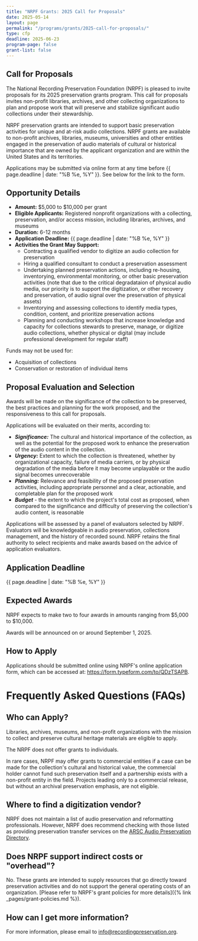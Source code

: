 ```yaml
---
title: "NRPF Grants: 2025 Call for Proposals"
date: 2025-05-14
layout: page
permalink: "/programs/grants/2025-call-for-proposals/"
type: cfp
deadline: 2025-06-23
program-page: false
grant-list: false
---
```


## Call for Proposals

The National Recording Preservation Foundation (NRPF) is pleased to invite proposals for its 2025 preservation grants program.
This call for proposals invites non-profit libraries, archives, and other collecting organizations to plan and propose work that will preserve and stabilize significant audio collections under their stewardship.

NRPF preservation grants are intended to support basic preservation activities for unique and at-risk audio collections.
NRPF grants are available to non-profit archives, libraries, museums, universities and other entities engaged in the preservation of audio materials of cultural or historical importance that are owned by the applicant organization and are within the United States and its territories.

Applications may be submitted via online form at any time before {{ page.deadline | date: "%B %e, %Y" }}. See below for the link to the form.

## Opportunity Details

* **Amount:** $5,000 to $10,000 per grant
* **Eligible Applicants:** Registered nonprofit organizations with a collecting, preservation, and/or access mission, including libraries, archives, and museums
* **Duration:** 6-12 months
* **Application Deadline:** {{ page.deadline | date: "%B %e, %Y" }}
* **Activities the Grant May Support:**
  * Contracting a qualified vendor to digitize an audio collection for preservation
  * Hiring a qualified consultant to conduct a preservation assessment
  * Undertaking planned preservation actions, including re-housing, inventorying, environmental monitoring, or other basic preservation activities (note that due to the critical degradataion of physical audio media, our priority is to support the digitization, or other recovery and preservation, of audio signal over the preservation of physical assets)
  * Inventorying and assessing collections to identify media types, condition, content, and prioritize preservation actions
  * Planning and conducting workshops that increase knowledge and capacity for collections stewards to preserve, manage, or digitize audio collections, whether physical or digital (may include professional development for regular staff)

Funds may not be used for:

* Acquisition of collections
* Conservation or restoration of individual items

## Proposal Evaluation and Selection

Awards will be made on the significance of the collection to be preserved, the best practices and planning for the work proposed, and the responsiveness to this call for proposals.

Applications will be evaluated on their merits, according to:

* ***Significance:*** The cultural and historical importance of the collection, as well as the potential for the proposed work to enhance the preservation of the audio content in the collection.
* ***Urgency:*** Extent to which the collection is threatened, whether by organizational capacity, failure of media carriers, or by physical degradation of the media before it may become unplayable or the audio signal becomes unrecoverable
* ***Planning:*** Relevance and feasibility of the proposed preservation activities, including appropriate personnel and a clear, actionable, and completable plan for the proposed work
* ***Budget*** - the extent to which the project's total cost as proposed, when compared to the significance and difficulty of preserving the collection's audio content, is reasonable

Applications will be assessed by a panel of evaluators selected by NRPF. Evaluators will be knowledgeable in audio preservation, collections management, and the history of recorded sound.
NRPF retains the final authority to select recipients and make awards based on the advice of application evaluators.

## Application Deadline

{{ page.deadline | date: "%B %e, %Y" }}

## Expected Awards

NRPF expects to make two to four awards in amounts ranging from $5,000 to $10,000.

Awards will be announced on or around September 1, 2025.

## How to Apply

Applications should be submitted online using NRPF's online application form, which can be accessed at: <https://form.typeform.com/to/QDzTSAPB>.

# Frequently Asked Questions (FAQs)

## Who can Apply?

Libraries, archives, museums, and non-profit organizations with the mission to collect and preserve cultural heritage materials are eligible to apply.

The NRPF does not offer grants to individuals.

In rare cases, NRPF may offer grants to commercial entities if a case can be made for the collection's cultural and historical value, the commercial holder cannot fund such preservation itself and a partnership exists with a non-profit entity in the field. Projects leading only to a commercial release, but without an archival preservation emphasis, are not eligible.

## Where to find a digitization vendor?

NRPF does not maintain a list of audio preservation and reformatting professionals.
However, NRPF does recommend checking with those listed as providing preservation transfer services
on the [ARSC Audio Preservation Directory](https://arsc-audio.org/preservation-directory).

## Does NRPF support indirect costs or "overhead"?

No. These grants are intended to supply resources that go directly toward preservation activities and do not support the general operating costs of an organization.
[Please refer to NRPF's grant policies for more details]({% link _pages/grant-policies.md %}).

## How can I get more information?

For more information, please email to [info@recordingpreservation.org](mailto:info@recordingpreservation.org?subject=2025%20NRPF%20Grant%20Information%20Request).

